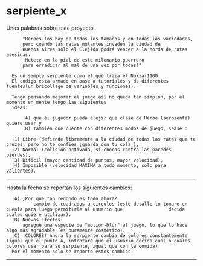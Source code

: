 # serpiente_x

  Unas palabras sobre este proyecto 
        
          "Heroes los hay de todos los tamaños y en todas las variedades, 
          pero cuando las ratas mutantes invaden la ciudad de           
          Buenos Aires solo el Elejido podrá vencer a la horda de ratas asesinas. 
          ¡Metete en la piel de este milenario guerrero 
          para erradicar al mal de una vez por todas!"
          
      Es un simple serpiente como el que traia el Nokia-1100.
      El codigo esta armado en base a tutoriales y de diferentes fuentes(un bricollage de variables y funciones).
      
      Tengo pensando mejorar el juego así no queda tan simplón, por el momento en mente tengo las siguientes
      ideas:
      
          |A) que el jugador pueda elejir que clase de Heroe (serpiente) quiere usar y
          |B) también que cuente con diferentes modos de juego, sease :
          
      |1) Libre (defiende libremente a la ciudad de todas las ratas que te cruzes, pero no te confies ¡guarda con tu cola!),
      |2) Normal (colisión activada, si chocas contra las paredes pierdes),
      |3) Dificil (mayor cantidad de puntos, mayor velocidad),
      |4) Imposible (velocidad MAXIMA a todo momento, solo para valientes).
      
  ---------------------------------
  
  Hasta la fecha se reportan los siguientes cambios:
      
      |A) ¿Por qué tan redondo es todo ahora? 
              cambio de cuadrados a circulos (este detalle lo tomare en cuenta para luego permitirle al usuario que                 decida cuales quiere utilizar).
      |B) Nuevos Efectos:
          agregue una especie de "motion-blur" al juego, lo que lo hace algo mas agradable (es puramente cosmetico).
      |C) ¡COLORES! Ahora la serpiente cambia de colores constantemente (igual que el punto A, intentaré que el usuario decida cual o cuales colores usar para su serpiente, igual que con la comida).
      Por el momento solo se reporto estos cambios.
      
  ---------------------------------    
      
      
      
    
      
      
      
  
